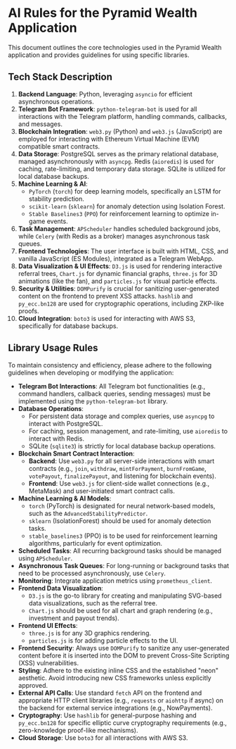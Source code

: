 # AI Rules for the Pyramid Wealth Application

This document outlines the core technologies used in the Pyramid Wealth application and provides guidelines for using specific libraries.

## Tech Stack Description

1.  **Backend Language**: Python, leveraging `asyncio` for efficient asynchronous operations.
2.  **Telegram Bot Framework**: `python-telegram-bot` is used for all interactions with the Telegram platform, handling commands, callbacks, and messages.
3.  **Blockchain Integration**: `web3.py` (Python) and `web3.js` (JavaScript) are employed for interacting with Ethereum Virtual Machine (EVM) compatible smart contracts.
4.  **Data Storage**: PostgreSQL serves as the primary relational database, managed asynchronously with `asyncpg`. Redis (`aioredis`) is used for caching, rate-limiting, and temporary data storage. SQLite is utilized for local database backups.
5.  **Machine Learning & AI**:
    *   `PyTorch` (`torch`) for deep learning models, specifically an LSTM for stability prediction.
    *   `scikit-learn` (`sklearn`) for anomaly detection using Isolation Forest.
    *   `Stable Baselines3` (`PPO`) for reinforcement learning to optimize in-game events.
6.  **Task Management**: `APScheduler` handles scheduled background jobs, while `Celery` (with Redis as a broker) manages asynchronous task queues.
7.  **Frontend Technologies**: The user interface is built with HTML, CSS, and vanilla JavaScript (ES Modules), integrated as a Telegram WebApp.
8.  **Data Visualization & UI Effects**: `D3.js` is used for rendering interactive referral trees, `Chart.js` for dynamic financial graphs, `three.js` for 3D animations (like the fan), and `particles.js` for visual particle effects.
9.  **Security & Utilities**: `DOMPurify` is crucial for sanitizing user-generated content on the frontend to prevent XSS attacks. `hashlib` and `py_ecc.bn128` are used for cryptographic operations, including ZKP-like proofs.
10. **Cloud Integration**: `boto3` is used for interacting with AWS S3, specifically for database backups.

## Library Usage Rules

To maintain consistency and efficiency, please adhere to the following guidelines when developing or modifying the application:

*   **Telegram Bot Interactions**: All Telegram bot functionalities (e.g., command handlers, callback queries, sending messages) must be implemented using the `python-telegram-bot` library.
*   **Database Operations**:
    *   For persistent data storage and complex queries, use `asyncpg` to interact with PostgreSQL.
    *   For caching, session management, and rate-limiting, use `aioredis` to interact with Redis.
    *   SQLite (`sqlite3`) is strictly for local database backup operations.
*   **Blockchain Smart Contract Interaction**:
    *   **Backend**: Use `web3.py` for all server-side interactions with smart contracts (e.g., `join`, `withdraw`, `mintForPayment`, `burnFromGame`, `votePayout`, `finalizePayout`, and listening for blockchain events).
    *   **Frontend**: Use `web3.js` for client-side wallet connections (e.g., MetaMask) and user-initiated smart contract calls.
*   **Machine Learning & AI Models**:
    *   `torch` (PyTorch) is designated for neural network-based models, such as the `AdvancedStabilityPredictor`.
    *   `sklearn` (IsolationForest) should be used for anomaly detection tasks.
    *   `stable_baselines3` (PPO) is to be used for reinforcement learning algorithms, particularly for event optimization.
*   **Scheduled Tasks**: All recurring background tasks should be managed using `APScheduler`.
*   **Asynchronous Task Queues**: For long-running or background tasks that need to be processed asynchronously, use `Celery`.
*   **Monitoring**: Integrate application metrics using `prometheus_client`.
*   **Frontend Data Visualization**:
    *   `D3.js` is the go-to library for creating and manipulating SVG-based data visualizations, such as the referral tree.
    *   `Chart.js` should be used for all chart and graph rendering (e.g., investment and payout trends).
*   **Frontend UI Effects**:
    *   `three.js` is for any 3D graphics rendering.
    *   `particles.js` is for adding particle effects to the UI.
*   **Frontend Security**: Always use `DOMPurify` to sanitize any user-generated content before it is inserted into the DOM to prevent Cross-Site Scripting (XSS) vulnerabilities.
*   **Styling**: Adhere to the existing inline CSS and the established "neon" aesthetic. Avoid introducing new CSS frameworks unless explicitly approved.
*   **External API Calls**: Use standard `fetch` API on the frontend and appropriate HTTP client libraries (e.g., `requests` or `aiohttp` if async) on the backend for external service integrations (e.g., NowPayments).
*   **Cryptography**: Use `hashlib` for general-purpose hashing and `py_ecc.bn128` for specific elliptic curve cryptography requirements (e.g., zero-knowledge proof-like mechanisms).
*   **Cloud Storage**: Use `boto3` for all interactions with AWS S3.